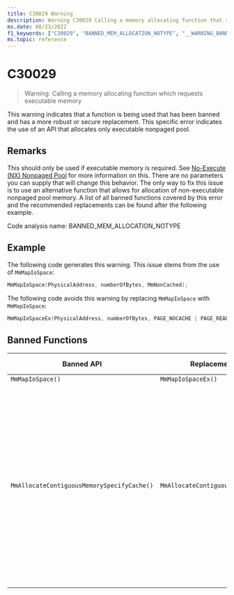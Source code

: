 ```yaml
---
title: C30029 Warning
description: Warning C30029 Calling a memory allocating function that requests executable memory.
ms.date: 08/23/2022
f1_keywords: ["C30029", "BANNED_MEM_ALLOCATION_NOTYPE", "__WARNING_BANNED_MEM_ALLOCATION_NOTYPE"]
ms.topic: reference
---
```

# C30029

> Warning: Calling a memory allocating function which requests executable memory

This warning indicates that a function is being used that has been banned and has a more robust or secure replacement. This specific error indicates the use of an API that allocates only executable nonpaged pool.

## Remarks

This should only be used if executable memory is required. See [No-Execute (NX) Nonpaged Pool](../kernel/no-execute-nonpaged-pool.md) for more information on this. There are no parameters you can supply that will change this behavior. The only way to fix this issue is to use an alternative function that allows for allocation of non-executable nonpaged pool memory. A list of all banned functions covered by this error and the recommended replacements can be found after the following example.

Code analysis name: BANNED_MEM_ALLOCATION_NOTYPE

## Example

The following code generates this warning. This issue stems from the use of `MmMapIoSpace`:

```cpp
MmMapIoSpace(PhysicalAddress, numberOfBytes, MmNonCached);
```

The following code avoids this warning by replacing `MmMapIoSpace` with `MmMapIoSpace`:

```cpp
MmMapIoSpaceEx(PhysicalAddress, numberOfBytes, PAGE_NOCACHE | PAGE_READWRITE);
```

## Banned Functions

| Banned API | Replacement(s) | Rationale / Notes |
| -----------|----------------|-------|
|```MmMapIoSpace()```|```MmMapIoSpaceEx()```|
|```MmAllocateContiguousMemorySpecifyCache()```|```MmAllocateContiguousNodeMemory()```|Depending on the cache type, SpecifyCache can be used in a way that limits it to non-executable memory. However, using NodeMemory will ensure this. See [C30030, subsection 'For defects involving cache types'](./30030-parameter-indicates-executable-memory.md#for-defects-involving-cache-types) for more information on this.|
